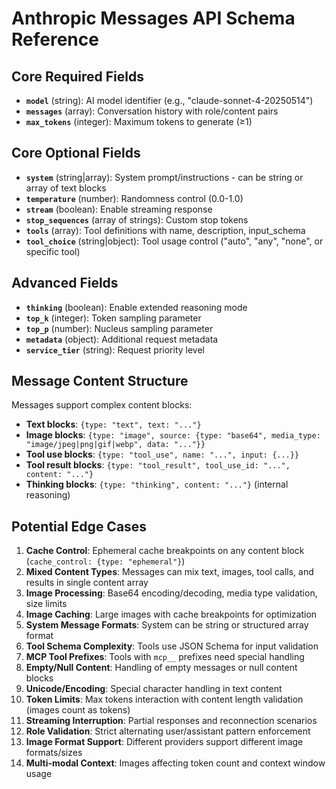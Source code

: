 # Anthropic Messages API Schema Reference

## Core Required Fields
- **`model`** (string): AI model identifier (e.g., "claude-sonnet-4-20250514")
- **`messages`** (array): Conversation history with role/content pairs
- **`max_tokens`** (integer): Maximum tokens to generate (≥1)

## Core Optional Fields
- **`system`** (string|array): System prompt/instructions - can be string or array of text blocks
- **`temperature`** (number): Randomness control (0.0-1.0)
- **`stream`** (boolean): Enable streaming response
- **`stop_sequences`** (array of strings): Custom stop tokens
- **`tools`** (array): Tool definitions with name, description, input_schema
- **`tool_choice`** (string|object): Tool usage control ("auto", "any", "none", or specific tool)

## Advanced Fields
- **`thinking`** (boolean): Enable extended reasoning mode
- **`top_k`** (integer): Token sampling parameter
- **`top_p`** (number): Nucleus sampling parameter
- **`metadata`** (object): Additional request metadata
- **`service_tier`** (string): Request priority level

## Message Content Structure
Messages support complex content blocks:
- **Text blocks**: `{type: "text", text: "..."}`
- **Image blocks**: `{type: "image", source: {type: "base64", media_type: "image/jpeg|png|gif|webp", data: "..."}}`
- **Tool use blocks**: `{type: "tool_use", name: "...", input: {...}}`
- **Tool result blocks**: `{type: "tool_result", tool_use_id: "...", content: "..."}`
- **Thinking blocks**: `{type: "thinking", content: "..."}` (internal reasoning)

## Potential Edge Cases
1. **Cache Control**: Ephemeral cache breakpoints on any content block (`cache_control: {type: "ephemeral"}`)
2. **Mixed Content Types**: Messages can mix text, images, tool calls, and results in single content array
3. **Image Processing**: Base64 encoding/decoding, media type validation, size limits
4. **Image Caching**: Large images with cache breakpoints for optimization
5. **System Message Formats**: System can be string or structured array format
6. **Tool Schema Complexity**: Tools use JSON Schema for input validation
7. **MCP Tool Prefixes**: Tools with `mcp__` prefixes need special handling
8. **Empty/Null Content**: Handling of empty messages or null content blocks
9. **Unicode/Encoding**: Special character handling in text content
10. **Token Limits**: Max tokens interaction with content length validation (images count as tokens)
11. **Streaming Interruption**: Partial responses and reconnection scenarios
12. **Role Validation**: Strict alternating user/assistant pattern enforcement
13. **Image Format Support**: Different providers support different image formats/sizes
14. **Multi-modal Context**: Images affecting token count and context window usage